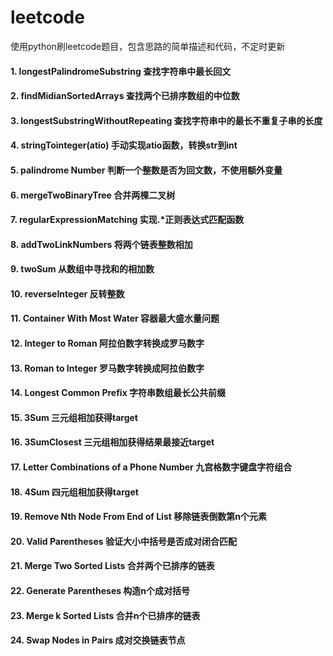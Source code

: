 # leetcode
使用python刷leetcode题目，包含思路的简单描述和代码，不定时更新

#### 1. longestPalindromeSubstring 查找字符串中最长回文
#### 2. findMidianSortedArrays 查找两个已排序数组的中位数
#### 3. longestSubstringWithoutRepeating 查找字符串中的最长不重复子串的长度
#### 4. stringTointeger(atio) 手动实现atio函数，转换str到int
#### 5. palindrome Number 判断一个整数是否为回文数，不使用额外变量
#### 6. mergeTwoBinaryTree 合并两棵二叉树
#### 7. regularExpressionMatching 实现.*正则表达式匹配函数
#### 8. addTwoLinkNumbers 将两个链表整数相加
#### 9. twoSum 从数组中寻找和的相加数
#### 10. reverseInteger 反转整数
#### 11. Container With Most Water 容器最大盛水量问题
#### 12. Integer to Roman 阿拉伯数字转换成罗马数字
#### 13. Roman to Integer 罗马数字转换成阿拉伯数字
#### 14. Longest Common Prefix 字符串数组最长公共前缀
#### 15. 3Sum 三元组相加获得target
#### 16. 3SumClosest 三元组相加获得结果最接近target
#### 17. Letter Combinations of a Phone Number 九宫格数字键盘字符组合
#### 18. 4Sum 四元组相加获得target
#### 19. Remove Nth Node From End of List 移除链表倒数第n个元素
#### 20. Valid Parentheses 验证大小中括号是否成对闭合匹配
#### 21. Merge Two Sorted Lists 合并两个已排序的链表
#### 22. Generate Parentheses 构造n个成对括号
#### 23. Merge k Sorted Lists 合并n个已排序的链表
#### 24. Swap Nodes in Pairs 成对交换链表节点